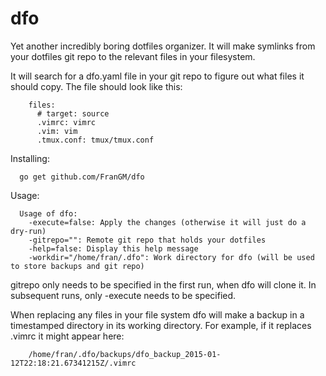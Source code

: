 dfo
===

Yet another incredibly boring dotfiles organizer. It will make symlinks from your dotfiles git repo to the relevant files in your filesystem.

It will search for a dfo.yaml file in your git repo to figure out what files it should copy. The file should look like this:
```
    files:
      # target: source
      .vimrc: vimrc
      .vim: vim
      .tmux.conf: tmux/tmux.conf
```

Installing:
```
  go get github.com/FranGM/dfo
```

Usage:
```
  Usage of dfo:
    -execute=false: Apply the changes (otherwise it will just do a dry-run)
    -gitrepo="": Remote git repo that holds your dotfiles
    -help=false: Display this help message
    -workdir="/home/fran/.dfo": Work directory for dfo (will be used to store backups and git repo)
```

gitrepo only needs to be specified in the first run, when dfo will clone it. In subsequent runs, only -execute needs to be specified.

When replacing any files in your file system dfo will make a backup in a timestamped directory in its working directory. For example, if it replaces .vimrc it might appear here:
```
    /home/fran/.dfo/backups/dfo_backup_2015-01-12T22:18:21.67341215Z/.vimrc
```

